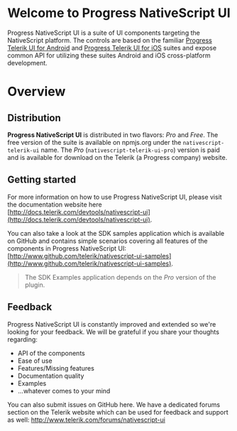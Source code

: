 # Welcome to Progress NativeScript UI
Progress NativeScript UI is a suite of UI components targeting the NativeScript platform. The controls are based on the familiar [Progress Telerik UI for Android](http://www.telerik.com/android-ui) and [Progress Telerik UI for iOS](http://www.telerik.com/ios-ui) suites and expose common API for utilizing these suites Android and iOS cross-platform development.

# Overview
## Distribution
**Progress NativeScript UI** is distributed in two flavors: *Pro* and *Free*. The free version of the suite is available on npmjs.org under the `nativescript-telerik-ui` name. The *Pro* (`nativescript-telerik-ui-pro`) version is paid and is available for download on the Telerik (a Progress company) website.

## Getting started
For more information on how to use Progress NativeScript UI, please visit the documentation website here [http://docs.telerik.com/devtools/nativescript-ui](http://docs.telerik.com/devtools/nativescript-ui).

You can also take a look at the SDK samples application which is available on GitHub and contains simple scenarios covering all features of the components in Progress NativeScript UI: [http://www.github.com/telerik/nativescript-ui-samples](http://www.github.com/telerik/nativescript-ui-samples).
> The SDK Examples application depends on the *Pro* version of the plugin.

## Feedback
Progress NativeScript UI is constantly improved and extended so we're looking for your feedback. We will be grateful if you share your thoughts regarding:

- API of the components
- Ease of use
- Features/Missing features
- Documentation quality
- Examples
- ...whatever comes to your mind

You can also submit issues on GitHub here. We have a dedicated forums section on the Telerik website which can be used for feedback and support as well:
http://www.telerik.com/forums/nativescript-ui
